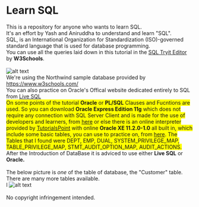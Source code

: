 # Learn SQL
This is a repository for anyone who wants to learn SQL.<br/>
It's an effort by Yash and Aniruddha to understand and learn "SQL".<br/>
SQL, is an International Organization for Standardization (ISO)-governed standard language that is used for database programming.<br/>
You can use all the queries laid down in this tutorial in the <a href="https://www.w3schools.com/sql/trysql.asp?filename=trysql_select_all">SQL Tryit Editor</a> by <b>W3Schools</b>.<br/><br/>
![alt text](https://github.com/aniruddha0pandey/Learn_SQL/blob/master/Resources/Logo.svg)<br/>
We're using the Northwind sample database provided by https://www.w3schools.com/<br/>
You can also practice on Oracle's Offical website dedicated entirely to SQL from
<a href="http://www.oracle.com/technetwork/database/application-development/livesql/livesql-2715848.html">Live SQL</a><br/>
<span style="background-color: #FFFF00">On some points of the tutorial <b>Oracle</b> or <b>PL/SQL</b> Clauses and Fucntions are used. So you can download <b>Oracle Express Edition 11g</b> which does not require any connection with SQL Server Client and is made for the use of developers and learners, from <a href="http://www.oracle.com/technetwork/database/database-technologies/express-edition/downloads/index.html">here</a> or else there is an online interpreter provided by <a href="https://www.tutorialspoint.com/html5/">TutorialsPoint</a> with online <b>Oracle XE 11.2.0-1.0</b> all built in, which include some basic tables, you can use to practice on, from <a href="https://www.tutorialspoint.com/oracle_terminal_online.php">here</a>. The Tables that I found were DEPT, EMP, DUAL, SYSTEM_PRIVILEGE_MAP, TABLE_PRIVILEGE_MAP, STMT_AUDIT_OPTION_MAP, AUDIT_ACTIONS.</span><br/>
After the Introduction of DataBase it is adviced to use either <b>Live SQL</b> or <b>Oracle.</b><br/><br/>
The below picture is <i>one</i> of the table of database, the "Customer" table. There are many more tables available.<br/>
l
![alt text](https://github.com/aniruddha0pandey/Learn_SQL/blob/master/Resources/2.png)<br/><br/> 
No copyright infringement intended.
